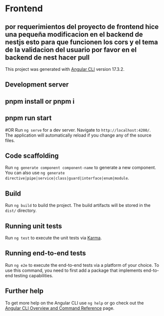 # Frontend
## por requerimientos del proyecto de frontend hice una pequeña modificacion en el backend de nestjs esto para que funcionen los cors y el tema de la validacion del usuario por favor en el backend de nest hacer pull
This project was generated with [Angular CLI](https://github.com/angular/angular-cli) version 17.3.2.

## Development server

## pnpm install or pnpm i

## pnpm run start 
#OR
Run `ng serve` for a dev server. Navigate to `http://localhost:4200/`. The application will automatically reload if you change any of the source files.

## Code scaffolding

Run `ng generate component component-name` to generate a new component. You can also use `ng generate directive|pipe|service|class|guard|interface|enum|module`.

## Build

Run `ng build` to build the project. The build artifacts will be stored in the `dist/` directory.

## Running unit tests

Run `ng test` to execute the unit tests via [Karma](https://karma-runner.github.io).

## Running end-to-end tests

Run `ng e2e` to execute the end-to-end tests via a platform of your choice. To use this command, you need to first add a package that implements end-to-end testing capabilities.

## Further help

To get more help on the Angular CLI use `ng help` or go check out the [Angular CLI Overview and Command Reference](https://angular.io/cli) page.
